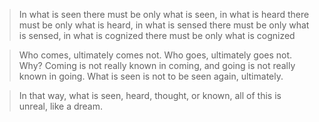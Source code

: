 > In what is seen there must be only what is seen, in what is heard there must be only what is heard, in what is sensed there must be only what is sensed, in what is cognized there must be only what is cognized

> Who comes, ultimately comes not. Who goes, ultimately goes not. Why? Coming is not really known in coming, and going is not really known in going. What is seen is not to be seen again, ultimately.

> In that way, what is seen, heard, thought, or known, all of this is unreal, like a dream.


<!---
etiquettestartshere/etiquettestartshere is a ✨ special ✨ repository because its `README.md` (this file) appears on your GitHub profile.
You can click the Preview link to take a look at your changes.
--->
